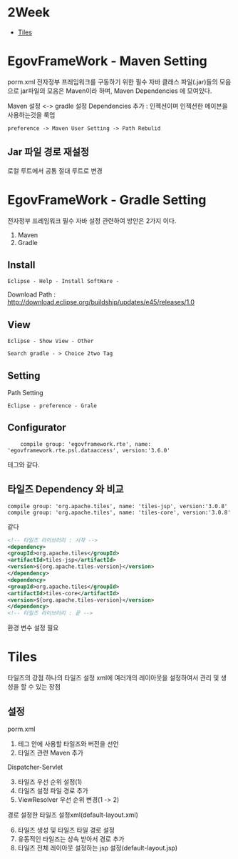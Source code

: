# 2Week

* [Tiles](#tiles)

# EgovFrameWork - Maven Setting


porm.xml 전자정부 프레임워크를 구동하기 위한 필수 자바 클래스 파일(.jar)들의 모음으로 jar파일의 모음은 Maven이라 하며, Maven Dependencies 에 모여있다.

Maven 설정 <-> gradle 설정
Dependencies 추가 : 인젝션이며 인젝션한 메이븐을 사용하는것을 룩업

```
preference -> Maven User Setting -> Path Rebulid
```


## Jar 파일 경로 재설정
로컬 루트에서 공통 절대 루트로 변경


# EgovFrameWork - Gradle Setting

전자정부 프레임워크 필수 자바 설정 관련하여 방안은 2가지 이다.
1. Maven
2. Gradle

## Install

```
Eclipse - Help - Install SoftWare -
```
Download Path : http://download.eclipse.org/buildship/updates/e45/releases/1.0

## View

```
Eclipse - Show View - Other

Search gradle - > Choice 2two Tag
```

## Setting

Path Setting

```
Eclipse - preference - Grale
```

## Configurator

```
    compile group: 'egovframework.rte', name: 'egovframework.rte.psl.dataaccess', version:'3.6.0'
```

<dependency> 테그와 같다.

## 타일즈 Dependency 와 비교

```
compile group: 'org.apache.tiles', name: 'tiles-jsp', version:'3.0.8'
compile group: 'org.apache.tiles', name: 'tiles-core', version:'3.0.8'
```
같다

```xml
<!-- 타일즈 라이브러리 : 시작 -->		
<dependency>
<groupId>org.apache.tiles</groupId>
<artifactId>tiles-jsp</artifactId>
<version>${org.apache.tiles-version}</version>
</dependency>
<dependency>
<groupId>org.apache.tiles</groupId>
<artifactId>tiles-core</artifactId>
<version>${org.apache.tiles-version}</version>
</dependency>		
<!-- 타일즈 라이브러리 : 끝 -->
```

환경 변수 설정 필요


# Tiles

타일즈의 강점
하나의 타일즈 설정 xml에 여러개의 레이아웃을 설정하여서 관리 및 생성을 할 수 있는 장점

## 설정

porm.xml

1. <properties> 테그 안에 사용할 타일즈와 버전을 선언
2. 타일즈 관련 <dependency> Maven 추가

Dispatcher-Servlet

3. 타일즈 우선 순위 설정(1)
4. 타일즈 설정 파일 경로 추가
5. ViewResolver 우선 순위 변경(1 -> 2)

경로 설정한 타일즈 설정xml(default-layout.xml)

6. 타일즈 생성 및 타일즈 타일 경로 설정
7. 유동적인 타일즈는 상속 받아서 경로 추가
8. 타일즈 전체 레이아웃 설정하는 jsp 설정(default-layout.jsp)
